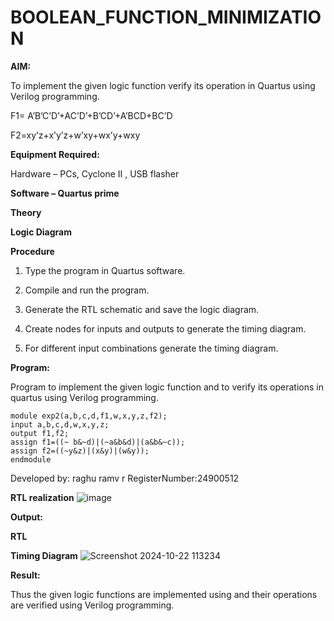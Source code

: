 # BOOLEAN_FUNCTION_MINIMIZATION

**AIM:**

To implement the given logic function verify its operation in Quartus using Verilog programming.

F1= A’B’C’D’+AC’D’+B’CD’+A’BCD+BC’D 

F2=xy’z+x’y’z+w’xy+wx’y+wxy

**Equipment Required:**

Hardware – PCs, Cyclone II , USB flasher

**Software – Quartus prime**

**Theory**

**Logic Diagram**

**Procedure**

1.	Type the program in Quartus software.

2.	Compile and run the program.

3.	Generate the RTL schematic and save the logic diagram.

4.	Create nodes for inputs and outputs to generate the timing diagram.

5.	For different input combinations generate the timing diagram.


**Program:**

Program to implement the given logic function and to verify its operations in quartus using Verilog programming. 
```
module exp2(a,b,c,d,f1,w,x,y,z,f2);
input a,b,c,d,w,x,y,z;
output f1,f2;
assign f1=((~ b&~d)|(~a&b&d)|(a&b&~c));
assign f2=((~y&z)|(x&y)|(w&y));
endmodule
```
Developed by: raghu ramv r
RegisterNumber:24900512


**RTL realization**
![image](https://github.com/user-attachments/assets/f7be4304-eefc-429f-b232-e10fbad69bd3)

**Output:**

**RTL**

**Timing Diagram**
![Screenshot 2024-10-22 113234](https://github.com/user-attachments/assets/2ed8efe7-1318-4f81-8bec-f73a1fa1390d)

**Result:**

Thus the given logic functions are implemented using and their operations are verified using Verilog programming.

